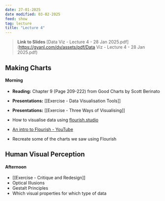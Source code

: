 ```yaml
---
date: 27-01-2025
date modified: 03-02-2025
feed: show
tag: lecture
title: "Lecture 4"
---
```


> **Link to Slides**
> [Data Viz - Lecture 4 - 28 Jan 2025.pdf](https://gyanl.com/dv/assets/pdf/Data Viz - Lecture 4 - 28 Jan 2025.pdf)

## Making Charts
#### Morning
- **Reading:** Chapter 9 (Page 209-222) from Good Charts by Scott Berinato
- **Presentations:** [[Exercise - Data Visualisation Tools]]
- **Presentations:** [[Exercise - Three Ways of Visualising]]

- How to visualise data using [flourish.studio](https://flourish.studio/)
- [An intro to Flourish - YouTube](https://www.youtube.com/watch?v=fKO_jjqgooc)
- Recreate some of the charts we saw using Flourish

## Human Visual Perception
#### Afternoon
- [[Exercise - Critique and Redesign]]
- Optical Illusions
- Gestalt Principles
- Which visual properties for which type of data
